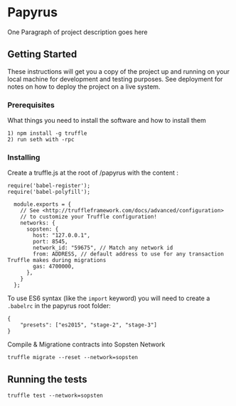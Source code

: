 # Papyrus

One Paragraph of project description goes here

## Getting Started

These instructions will get you a copy of the project up and running on your local machine for development and testing purposes. See deployment for notes on how to deploy the project on a live system.

### Prerequisites

What things you need to install the software and how to install them

```
1) npm install -g truffle
2) run seth with -rpc

```

### Installing

Create a truffle.js at the root of /papyrus with the content :

```
require('babel-register');
require('babel-polyfill');

  module.exports = {
    // See <http://truffleframework.com/docs/advanced/configuration>
    // to customize your Truffle configuration!
    networks: {
      sopsten: {
        host: "127.0.0.1",
        port: 8545,
        network_id: "59675", // Match any network id
        from: ADDRESS, // default address to use for any transaction Truffle makes during migrations
        gas: 4700000,
      },
    }
  };

```

To use ES6 syntax (like the `import` keyword) you will need to create a `.babelrc` in the papyrus root folder:

```
{
    "presets": ["es2015", "stage-2", "stage-3"]
}
```

Compile & Migratione contracts into Sopsten Network

```
truffle migrate --reset --network=sopsten
```


## Running the tests

```
truffle test --network=sopsten
```
